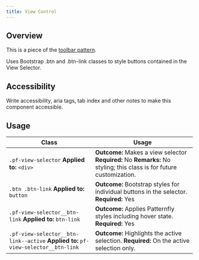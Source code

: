 ```yaml
---
title: View Control
---
```

## Overview

This is a piece of the [toolbar pattern](http://www.patternfly.org/pattern-library/forms-and-controls/toolbar/#_design).

Uses Bootstrap .btn and .btn-link classes to style buttons contained in the View Selector.

## Accessibility

Write accessibility, aria tags, tab index and other notes to make this component accessible.

## Usage

| Class | Usage |
| -- | -- |
| `.pf-view-selector` **Applied to:** `<div>`|  **Outcome:** Makes a view selector **Required:** No **Remarks:** No styling; this class is for future customization. |
| `.btn .btn-link` **Applied to:** `button` | **Outcome:** Bootstrap styles for individual buttons in the selector. **Required:** Yes |
| `.pf-view-selector__btn-link` **Applied to:** `btn-link` | **Outcome:** Applies Patternfly styles including hover state. **Required:** Yes |
| `.pf-view-selector__btn-link--active` **Applied to:** `pf-view-selector__btn-link` | **Outcome:** Highlights the active selection. **Required:** On the active selection only. |
